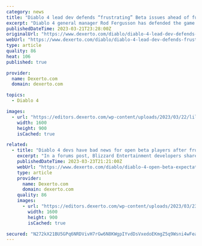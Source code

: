 ```yaml
---
category: news
title: "Diablo 4 lead dev defends “frustrating” Beta issues ahead of full launch"
excerpt: "Diablo 4 general manager Rod Fergusson has defended the game’s beta issues, claiming it has paved the way for launch."
publishedDateTime: 2023-03-21T23:28:00Z
originalUrl: "https://www.dexerto.com/diablo/diablo-4-lead-dev-defends-frustrating-beta-issues-ahead-of-full-launch-2092869/"
webUrl: "https://www.dexerto.com/diablo/diablo-4-lead-dev-defends-frustrating-beta-issues-ahead-of-full-launch-2092869/"
type: article
quality: 86
heat: 106
published: true

provider:
  name: Dexerto.com
  domain: dexerto.com

topics:
  - Diablo 4

images:
  - url: "https://editors.dexerto.com/wp-content/uploads/2023/03/22/lilith-and-elias-diablo-4.jpg"
    width: 1600
    height: 900
    isCached: true

related:
  - title: "Diablo 4 devs have bad news for open beta players after frustrating start"
    excerpt: "In a forums post, Blizzard Entertainment developers shared bad news for Diablo 4 fans looking forward to the open beta."
    publishedDateTime: 2023-03-23T21:21:00Z
    webUrl: "https://www.dexerto.com/diablo/diablo-4-open-beta-expectations-frustrating-queue-times-2095030/"
    type: article
    provider:
      name: Dexerto.com
      domain: dexerto.com
    quality: 86
    images:
      - url: "https://editors.dexerto.com/wp-content/uploads/2023/03/23/diablo-4.jpg"
        width: 1600
        height: 900
        isCached: true

secured: "N272kX21BU5GPq6NRDVivH7rGw6N8KWgpIYvdDsVxedoEKmgZ5q9Wsni4wFeaAehKU8N52JegNmz9x86mgTB8JIw/rmbRVbjDRiXdv8nRFeRfaRRxIFLHxqoSS2/SH3HrxXj/9kTxrD7w7Mc+GRMmDv4mLBH58YmWS4Et0rhq5wDn3y7xclnU5DORpEbQgADVuFThG3U1T7yiNqKEyfTxcCDXAg3jHiF0aYlWSzwRTq+GGnojy1XFkicTSpdLxl02HnTLHE2zVK+nz5PyxEx4VL6DGTXutysISf0SbIfpbmOlx5VFHbf3PPfTz4V6JLdeyg78fCxIeiiurvLK4c2pneD76BHw43UamKgXbfLs4s=;rGawE+YPEfBW6hj+PZyX6w=="
---
```


